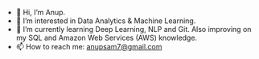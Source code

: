 - 👋 Hi, I’m Anup. 
- 👀 I’m interested in Data Analytics & Machine Learning.
- 🌱 I’m currently learning Deep Learning, NLP and Git. Also improving on my SQL and Amazon Web Services (AWS) knowledge.
- 📫 How to reach me: anupsam7@gmail.com

<!---
anupsam7/anupsam7 is a ✨ special ✨ repository because its `README.md` (this file) appears on your GitHub profile.
You can click the Preview link to take a look at your changes.
--->
